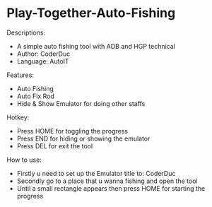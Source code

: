 # Play-Together-Auto-Fishing
Descriptions:
- A simple auto fishing tool with ADB and HGP technical
- Author: CoderDuc
- Language: AutoIT

Features:
- Auto Fishing
- Auto Fix Rod
- Hide & Show Emulator for doing other staffs

Hotkey:
- Press HOME for toggling the progress
- Press END for hiding or showing the emulator
- Press DEL for exit the tool

How to use:
- Firstly u need to set up the Emulator title to: CoderDuc
- Secondly go to a place that u wanna fishing and open the tool
- Until a small rectangle appears then press HOME for starting the progress
